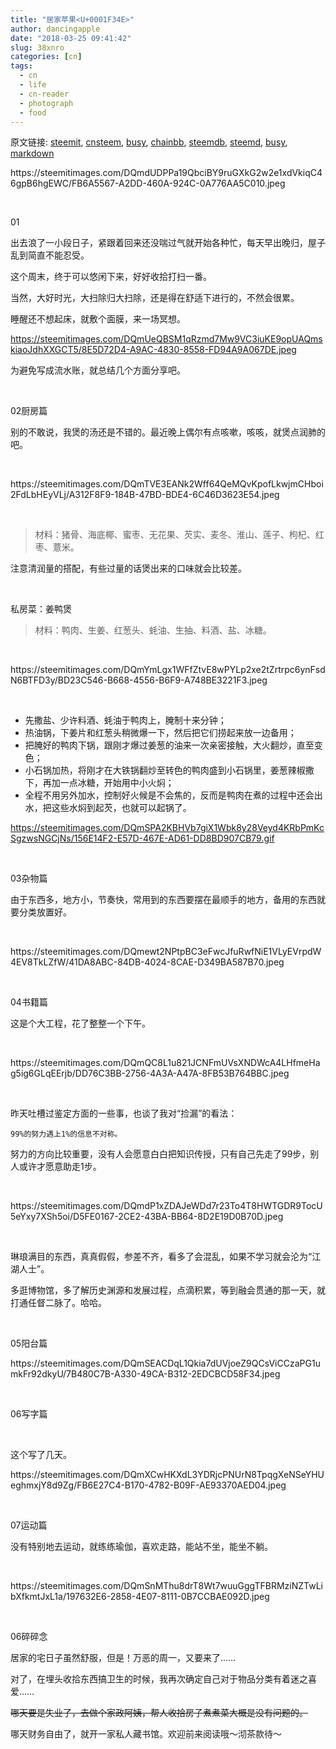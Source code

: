 ```yaml
---
title: "居家苹果<U+0001F34E>"
author: dancingapple
date: "2018-03-25 09:41:42"
slug: 38xnro
categories: [cn]
tags: 
  - cn
  - life
  - cn-reader
  - photograph
  - food
---
```


原文链接: [steemit](https://steemit.com), [cnsteem](https://cnsteem.com), [busy](https://busy.org), [chainbb](https://chainbb.com), [steemdb](https://steemdb.com), [steemd](https://steemd.com), [busy](https://busy.org), [markdown](https://raw.githubusercontent.com/pzhaonet/steem_dancingapple/master/content/post/38xnro.md)

<html>
<p>https://steemitimages.com/DQmdUDPPa19QbciBY9ruGXkG2w2e1xdVkiqC46gpB6hgEWC/FB6A5567-A2DD-460A-924C-0A776AA5C010.jpeg</p>
<p><br></p>
<p>01</p>
<p>出去浪了一小段日子，紧跟着回来还没喘过气就开始各种忙，每天早出晚归，屋子乱到简直不能忍受。</p>
<p>这个周末，终于可以悠闲下来，好好收拾打扫一番。</p>
<p>当然，大好时光，大扫除归大扫除，还是得在舒适下进行的，不然会很累。</p>
<p>睡醒还不想起床，就敷个面膜，来一场冥想。</p>

https://steemitimages.com/DQmUeQBSM1qRzmd7Mw9VC3iuKE9opUAQmskiaoJdhXXGCT5/8E5D72D4-A9AC-4830-8558-FD94A9A067DE.jpeg

<p>为避免写成流水账，就总结几个方面分享吧。</p>
<p><br></p>
<p>02厨房篇</p>
<p>别的不敢说，我煲的汤还是不错的。最近晚上偶尔有点咳嗽，咳咳，就煲点润肺的吧。</p>
<p><br></p>
<p>https://steemitimages.com/DQmTVE3EANk2Wff64QeMQvKpofLkwjmCHboi2FdLbHEyVLj/A312F8F9-184B-47BD-BDE4-6C46D3623E54.jpeg</p>
<p><br></p>
<blockquote>材料：猪骨、海底椰、蜜枣、无花果、芡实、麦冬、淮山、莲子、枸杞、红枣、薏米。</blockquote>
<p>注意清润量的搭配，有些过量的话煲出来的口味就会比较差。</p>
<p><br></p>
<p>私房菜：姜鸭煲</p>
<blockquote>材料：鸭肉、生姜、红葱头、蚝油、生抽、料酒、盐、冰糖。</blockquote>
<p><br></p>
<p>https://steemitimages.com/DQmYmLgx1WFfZtvE8wPYLp2xe2tZrtrpc6ynFsdN6BTFD3y/BD23C546-B668-4556-B6F9-A748BE3221F3.jpeg</p>
<p><br></p>
<ul>
  <li>先撒盐、少许料酒、蚝油于鸭肉上，腌制十来分钟；</li>
  <li>热油锅，下姜片和红葱头稍微爆一下，然后把它们捞起来放一边备用；</li>
  <li>把腌好的鸭肉下锅，跟刚才爆过姜葱的油来一次亲密接触，大火翻炒，直至变色；</li>
  <li>小石锅加热，将刚才在大铁锅翻炒至转色的鸭肉盛到小石锅里，姜葱辣椒撒下，再加一点冰糖，开始用中小火焖；</li>
  <li>全程不用另外加水，控制好火候是不会焦的，反而是鸭肉在煮的过程中还会出水，把这些水焖到起芡，也就可以起锅了。</li>
</ul>

https://steemitimages.com/DQmSPA2KBHVb7giX1Wbk8y28Veyd4KRbPmKcSgzwsNGCjNs/156E14F2-E57D-467E-AD61-DD8BD907CB79.gif

<p><br></p>
<p>03杂物篇</p>
<p>由于东西多，地方小，节奏快，常用到的东西要摆在最顺手的地方，备用的东西就要分类放置好。</p>
<p><br></p>
<p>https://steemitimages.com/DQmewt2NPtpBC3eFwcJfuRwfNiE1VLyEVrpdW4EV8TkLZfW/41DA8ABC-84DB-4024-8CAE-D349BA587B70.jpeg</p>
<p><br></p>
<p>04书籍篇</p>
<p>这是个大工程，花了整整一个下午。</p>
<p><br></p>
<p>https://steemitimages.com/DQmQC8L1u821JCNFmUVsXNDWcA4LHfmeHag5ig6GLqEErjb/DD76C3BB-2756-4A3A-A47A-8FB53B764BBC.jpeg</p>
<p><br></p>
<p>昨天吐槽过鉴定方面的一些事，也谈了我对“捡漏”的看法：</p>
<p><code>99%的努力遇上1%的信息不对称。</code></p>
<p>努力的方向比较重要，没有人会愿意白白把知识传授，只有自己先走了99步，别人或许才愿意助走1步。</p>
<p><br></p>
<p>https://steemitimages.com/DQmdP1xZDAJeWDd7r23To4T8HWTGDR9TocU5eYxy7XSh5oi/D5FE0167-2CE2-43BA-BB64-8D2E19D0B70D.jpeg</p>
<p><br></p>
<p>琳琅满目的东西，真真假假，参差不齐，看多了会混乱，如果不学习就会沦为“江湖人士”。</p>
<p>多逛博物馆，多了解历史渊源和发展过程，点滴积累，等到融会贯通的那一天，就打通任督二脉了。哈哈。</p>
<p><br></p>
<p>05阳台篇</p>
<p>https://steemitimages.com/DQmSEACDqL1Qkia7dUVjoeZ9QCsViCCzaPG1umkFr92dkyU/7B480C7B-A330-49CA-B312-2EDCBCD58F34.jpeg</p>
<p><br></p>
<p>06写字篇</p>
<p><br></p>这个写了几天。
<p>https://steemitimages.com/DQmXCwHKXdL3YDRjcPNUrN8TpqgXeNSeYHUeghmxjY8d9Zg/FB6E27C4-B170-4782-B09F-AE93370AED04.jpeg</p>
<p><br></p>
<p>07运动篇</p>
<p>没有特别地去运动，就练练瑜伽，喜欢走路，能站不坐，能坐不躺。</p>
<p><br></p>
<p>https://steemitimages.com/DQmSnMThu8drT8Wt7wuuGggTFBRMziNZTwLibXfkmtJxL1a/197632E6-2858-4E07-8111-0B7CCBAE092D.jpeg</p>
<p><br></p>
<p>06碎碎念</p>
<p>居家的宅日子虽然舒服，但是！万恶的周一，又要来了……</p>
<p>对了，在埋头收拾东西搞卫生的时候，我再次确定自己对于物品分类有着迷之喜爱……</p>
<p><del>哪天要是失业了，去做个家政阿姨，帮人收拾房子煮煮菜大概是没有问题的。</del></p>
<p>哪天财务自由了，就开一家私人藏书馆。欢迎前来阅读哦～沏茶款待～</p>
<p><br></p>
<p><br></p>
<p><br></p>
<p><br></p>
<p><br></p>
<p><br></p>
</html>
